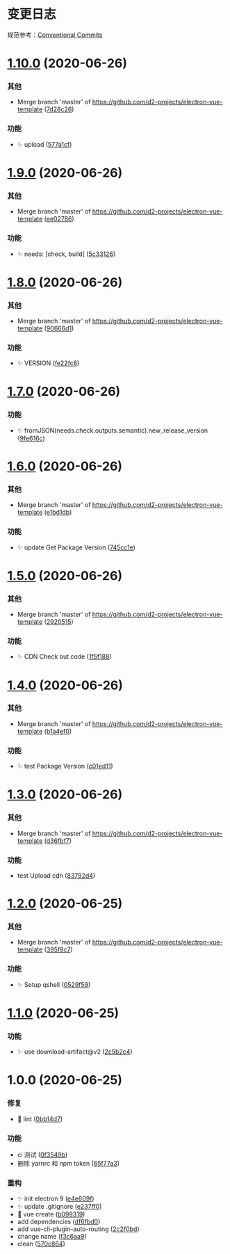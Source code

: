 # 变更日志

规范参考：[Conventional Commits](https://conventionalcommits.org)

# [1.10.0](https://github.com/d2-projects/electron-vue-template/compare/v1.9.0...v1.10.0) (2020-06-26)


### 其他

* Merge branch 'master' of https://github.com/d2-projects/electron-vue-template ([7d28c26](https://github.com/d2-projects/electron-vue-template/commit/7d28c267122332be1a54c7bdddb91b07ebfa7fec))


### 功能

* :sparkles: upload ([577a1cf](https://github.com/d2-projects/electron-vue-template/commit/577a1cffbebe04f3a49419aaf32d90e0f9748098))

# [1.9.0](https://github.com/d2-projects/electron-vue-template/compare/v1.8.0...v1.9.0) (2020-06-26)


### 其他

* Merge branch 'master' of https://github.com/d2-projects/electron-vue-template ([ee02786](https://github.com/d2-projects/electron-vue-template/commit/ee02786d3cbcd97fceda2b05b64fe682db556ee6))


### 功能

* :sparkles: needs: [check, build] ([5c33126](https://github.com/d2-projects/electron-vue-template/commit/5c331261d5b590b141fe1a7b1a6d8f3fd6b45633))

# [1.8.0](https://github.com/d2-projects/electron-vue-template/compare/v1.7.0...v1.8.0) (2020-06-26)


### 其他

* Merge branch 'master' of https://github.com/d2-projects/electron-vue-template ([90666d1](https://github.com/d2-projects/electron-vue-template/commit/90666d199a814d7df2bdd3df13d13935f198accf))


### 功能

* :sparkles: VERSION ([fe22fc8](https://github.com/d2-projects/electron-vue-template/commit/fe22fc8433177521023cfea9cfdb7e8a516fdde5))

# [1.7.0](https://github.com/d2-projects/electron-vue-template/compare/v1.6.0...v1.7.0) (2020-06-26)


### 功能

* :sparkles: fromJSON(needs.check.outputs.semantic).new_release_version ([9fe616c](https://github.com/d2-projects/electron-vue-template/commit/9fe616c37ba20fc81248227825068766e0f70068))

# [1.6.0](https://github.com/d2-projects/electron-vue-template/compare/v1.5.0...v1.6.0) (2020-06-26)


### 其他

* Merge branch 'master' of https://github.com/d2-projects/electron-vue-template ([e1bd1db](https://github.com/d2-projects/electron-vue-template/commit/e1bd1dbb18cfac06adf56c2411fadcb88f27d0c5))


### 功能

* :sparkles: update Get Package Version ([745cc1e](https://github.com/d2-projects/electron-vue-template/commit/745cc1eeb42241ea2d7ef212a0005fd9f20f7b56))

# [1.5.0](https://github.com/d2-projects/electron-vue-template/compare/v1.4.0...v1.5.0) (2020-06-26)


### 其他

* Merge branch 'master' of https://github.com/d2-projects/electron-vue-template ([2920515](https://github.com/d2-projects/electron-vue-template/commit/292051594defe70db5a7b705cddc0d297d4b9e09))


### 功能

* :sparkles: CDN Check out code ([1f5f188](https://github.com/d2-projects/electron-vue-template/commit/1f5f1886ad5907427e11c8d5e13dfe630a901719))

# [1.4.0](https://github.com/d2-projects/electron-vue-template/compare/v1.3.0...v1.4.0) (2020-06-26)


### 其他

* Merge branch 'master' of https://github.com/d2-projects/electron-vue-template ([b1a4ef0](https://github.com/d2-projects/electron-vue-template/commit/b1a4ef02eb5911b4e970a16925de7ee42f1fd5ba))


### 功能

* :sparkles: test Package Version ([c01ed11](https://github.com/d2-projects/electron-vue-template/commit/c01ed11dec8a10b9b9fe16184c5d9f5c45da5a4b))

# [1.3.0](https://github.com/d2-projects/electron-vue-template/compare/v1.2.0...v1.3.0) (2020-06-26)


### 其他

* Merge branch 'master' of https://github.com/d2-projects/electron-vue-template ([d36fbf7](https://github.com/d2-projects/electron-vue-template/commit/d36fbf7aa3a56a120501562c2c3c267d08390eca))


### 功能

* test Upload cdn ([83792d4](https://github.com/d2-projects/electron-vue-template/commit/83792d467ecf60d10767e680d9309aaf63f21fba))

# [1.2.0](https://github.com/d2-projects/electron-vue-template/compare/v1.1.0...v1.2.0) (2020-06-25)


### 其他

* Merge branch 'master' of https://github.com/d2-projects/electron-vue-template ([395f8c7](https://github.com/d2-projects/electron-vue-template/commit/395f8c7bc0bb63454101b2da064b4e56f417e74a))


### 功能

* :sparkles: Setup qshell ([0529f59](https://github.com/d2-projects/electron-vue-template/commit/0529f598ecb0f1950de6c7ae6874645464a2dbd8))

# [1.1.0](https://github.com/d2-projects/electron-vue-template/compare/v1.0.0...v1.1.0) (2020-06-25)


### 功能

* :sparkles: use download-artifact@v2 ([2c5b2c4](https://github.com/d2-projects/electron-vue-template/commit/2c5b2c49f6001f1d53de41878055baccd13020c7))

# 1.0.0 (2020-06-25)


### 修复

* :bug: lint ([0bb14d7](https://github.com/d2-projects/electron-vue-template/commit/0bb14d7922ca36c67298923a531023e140bf8e6a))


### 功能

* ci 测试 ([0f3549b](https://github.com/d2-projects/electron-vue-template/commit/0f3549b13765394be685c219ddae8d765d65eb26))
* 删除 yarnrc 和 npm token ([65f77a3](https://github.com/d2-projects/electron-vue-template/commit/65f77a3b6189eaad3dd1532113ea615b8bd609b5))


### 重构

* :sparkles: init electron 9 ([e4e609f](https://github.com/d2-projects/electron-vue-template/commit/e4e609fa5c76bb74cb1a6ef4b107b7254db36019))
* :sparkles: update .gitignore ([e237ff0](https://github.com/d2-projects/electron-vue-template/commit/e237ff06a0a1b444dbec4190db9507aa7e731888))
* :tada: vue create ([b099319](https://github.com/d2-projects/electron-vue-template/commit/b09931999bfe1d87999fc337f959e9b9999e0f54))
* add dependencies ([df6fbd0](https://github.com/d2-projects/electron-vue-template/commit/df6fbd0e02d30e9d0ea30fb427f2b2619a367871))
* add vue-cli-plugin-auto-routing ([2c2f0bd](https://github.com/d2-projects/electron-vue-template/commit/2c2f0bdff4fc4a424d3ca63d012d84a7ab1b94d2))
* change name ([f3c6aa9](https://github.com/d2-projects/electron-vue-template/commit/f3c6aa9a74ae9c3d5e114db5e1f769318d4a640a))
* clean ([570c864](https://github.com/d2-projects/electron-vue-template/commit/570c864e0a3b87ba20c00c4d0446a1ed7dfc1a78))

